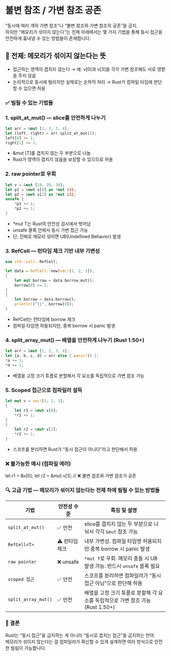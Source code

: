 # 불변 참조 / 가변 참조 공존
“동시에 여러 개의 가변 참조”나 “불변 참조와 가변 참조의 공존”을 금지.  
하지만 “메모리가 섞이지 않는다”는 전제 아래에서는 몇 가지 기법을 통해 동시 접근을 안전하게 흉내낼 수 있는 방법들이 존재합니다.

## 🧠 전제: 메모리가 섞이지 않는다는 뜻
- 접근하는 영역이 겹치지 않는다
→ 예: v[0]과 v[3]을 각각 가변 참조해도 서로 영향을 주지 않음
- 논리적으로 동시에 빌리지만 실제로는 순차적 처리
→ Rust가 컴파일 타임에 판단할 수 있으면 허용

### ✅ 빌릴 수 있는 기법들
### 1. split_at_mut() — slice를 안전하게 나누기
```rust
let arr = &mut [1, 2, 3, 4];
let (left, right) = arr.split_at_mut(2);
left[0] += 1;
right[1] += 1;
```

- &mut [T]를 겹치지 않는 두 부분으로 나눔
- Rust가 영역이 겹치지 않음을 보장할 수 있으므로 허용

### 2. raw pointer로 우회
```rust
let v = &mut [10, 20, 30];
let p1 = &mut v[0] as *mut i32;
let p2 = &mut v[2] as *mut i32;
unsafe {
    *p1 += 1;
    *p2 += 1;
}
```
- *mut T는 Rust의 안전성 검사에서 벗어남
- unsafe 블록 안에서 동시 가변 접근 가능
- 단, 진짜로 메모리 섞이면 UB(Undefined Behavior) 발생

### 3. RefCell<T> — 런타임 체크 기반 내부 가변성
```rust
use std::cell::RefCell;

let data = RefCell::new(vec![1, 2, 3]);
{
    let mut borrow = data.borrow_mut();
    borrow[0] += 1;
}
{
    let borrow = data.borrow();
    println!("{}", borrow[0]);
}
```

- RefCell<T>는 런타임에 borrow 체크
- 컴파일 타임엔 허용되지만, 중복 borrow 시 panic 발생

### 4. split_array_mut() — 배열을 안전하게 나누기 (Rust 1.50+)
```rust
let arr = &mut [1, 2, 3, 4];
let [a, b, c, d] = arr else { panic!() };
*a += 1;
*d += 1;
```

- 배열을 고정 크기 튜플로 분할해서
각 요소를 독립적으로 가변 참조 가능

### 5. Scoped 접근으로 컴파일러 설득
```rust
let mut v = vec![1, 2, 3];
{
    let r1 = &mut v[0];
    *r1 += 1;
}
{
    let r2 = &mut v[2];
    *r2 += 1;
}
```

- 스코프를 분리하면 Rust가
“동시 접근이 아니다”라고 판단해서 허용

### ❌ 불가능한 예시 (컴파일 에러)
let r1 = &v[0];
let r2 = &mut v[1]; // ❌ 불변 참조와 가변 참조가 공존



### 🔍 고급 기법 — 메모리가 섞이지 않는다는 전제 하에 빌릴 수 있는 방법들

| 기법               | 안전성 수준 | 특징 및 설명                                                                 |
|--------------------|-------------|------------------------------------------------------------------------------|
| `split_at_mut()`   | ✅ 안전      | slice를 겹치지 않는 두 부분으로 나눠서 각각 `&mut` 참조 가능                |
| `RefCell<T>`       | ⚠️ 런타임 체크 | 내부 가변성. 컴파일 타임엔 허용되지만 중복 borrow 시 panic 발생             |
| `raw pointer`      | ❌ unsafe    | `*mut T`로 우회. 메모리 충돌 시 UB 발생 가능. 반드시 `unsafe` 블록 필요     |
| `scoped 접근`      | ✅ 안전      | 스코프를 분리하면 컴파일러가 “동시 접근 아님”으로 판단해 허용               |
| `split_array_mut()`| ✅ 안전      | 배열을 고정 크기 튜플로 분할해 각 요소를 독립적으로 가변 참조 가능 (Rust 1.50+) |


### 💬 결론
Rust는 “동시 접근”을 금지하는 게 아니라 “동시로 겹치는 접근”을 금지하는 언어.  
메모리가 섞이지 않는다는 걸 컴파일러가 확신할 수 있게 설계하면 여러 방식으로 안전한 빌림이 가능합니다.


